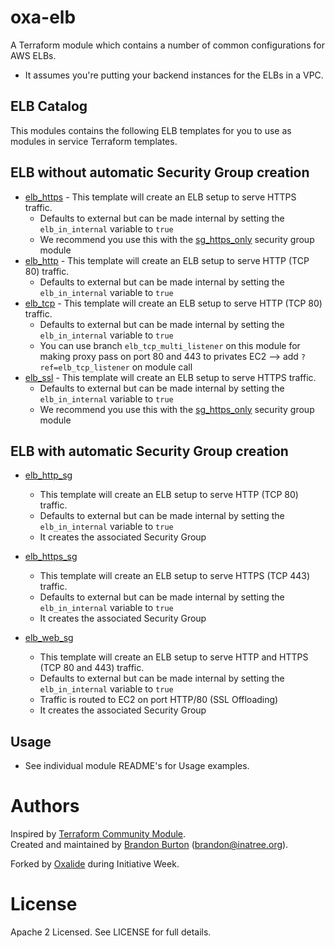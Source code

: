 oxa-elb
=======

A Terraform module which contains a number of common configurations for AWS ELBs.
* It assumes you're putting your backend instances for the ELBs in a VPC.

ELB Catalog
-----------

This modules contains the following ELB templates for you to use as modules in
service Terraform templates.

ELB without automatic Security Group creation
---------------------------------------------

- [elb_https](https://gitlab.oxalide.net/terraform/oxa-elb/tree/master/elb_https) - This template will create an ELB setup to serve HTTPS traffic.
    - Defaults to external but can be made internal by setting the `elb_in_internal` variable to `true`
    - We recommend you use this with the [sg_https_only](https://gitlab.oxalide.net/terraform/oxa-security_groups/tree/master/sg_https_only) security group module
- [elb_http](https://gitlab.oxalide.net/terraform/oxa-elb/tree/master/elb_http) - This template will create an ELB setup to serve HTTP (TCP 80) traffic.
    - Defaults to external but can be made internal by setting the `elb_in_internal` variable to `true`
- [elb_tcp](https://gitlab.oxalide.net/terraform/oxa-elb/tree/master/elb_tcp) - This template will create an ELB setup to serve HTTP (TCP 80) traffic.
    - Defaults to external but can be made internal by setting the `elb_in_internal` variable to `true`
    - You can use branch `elb_tcp_multi_listener` on this module for making proxy pass on port 80 and 443 to privates EC2 --> add `?ref=elb_tcp_listener` on module call
- [elb_ssl](https://gitlab.oxalide.net/terraform/oxa-elb/tree/master/elb_ssl) - This template will create an ELB setup to serve HTTPS traffic.
    - Defaults to external but can be made internal by setting the `elb_in_internal` variable to `true`
    - We recommend you use this with the [sg_https_only](https://gitlab.oxalide.net/terraform/oxa-security_groups/tree/master/sg_https_only) security group module


ELB with automatic Security Group creation
------------------------------------------

- [elb_http_sg](https://gitlab.oxalide.net/terraform/oxa-elb/tree/master/elb_http_sg)  
    - This template will create an ELB setup to serve HTTP (TCP 80) traffic.
    - Defaults to external but can be made internal by setting the `elb_in_internal` variable to `true`
    - It creates the associated Security Group

- [elb_https_sg](https://gitlab.oxalide.net/terraform/oxa-elb/tree/master/elb_https_sg)  
    - This template will create an ELB setup to serve HTTPS (TCP 443) traffic.
    - Defaults to external but can be made internal by setting the `elb_in_internal` variable to `true`
    - It creates the associated Security Group

- [elb_web_sg](https://gitlab.oxalide.net/terraform/oxa-elb/tree/master/elb_web_sg)  
    - This template will create an ELB setup to serve HTTP and HTTPS (TCP 80 and 443) traffic.
    - Defaults to external but can be made internal by setting the `elb_in_internal` variable to `true`
    - Traffic is routed to EC2 on port HTTP/80 (SSL Offloading) 
    - It creates the associated Security Group


Usage
------

- See individual module README's for Usage examples.

Authors
=======

Inspired by [Terraform Community Module](https://github.com/terraform-community-modules/tf_aws_elb).  
Created and maintained by [Brandon Burton](https://github.com/solarce) (brandon@inatree.org).  

Forked by [Oxalide](http://www.oxalide.com) during Initiative Week.  


License
=======

Apache 2 Licensed. See LICENSE for full details.
